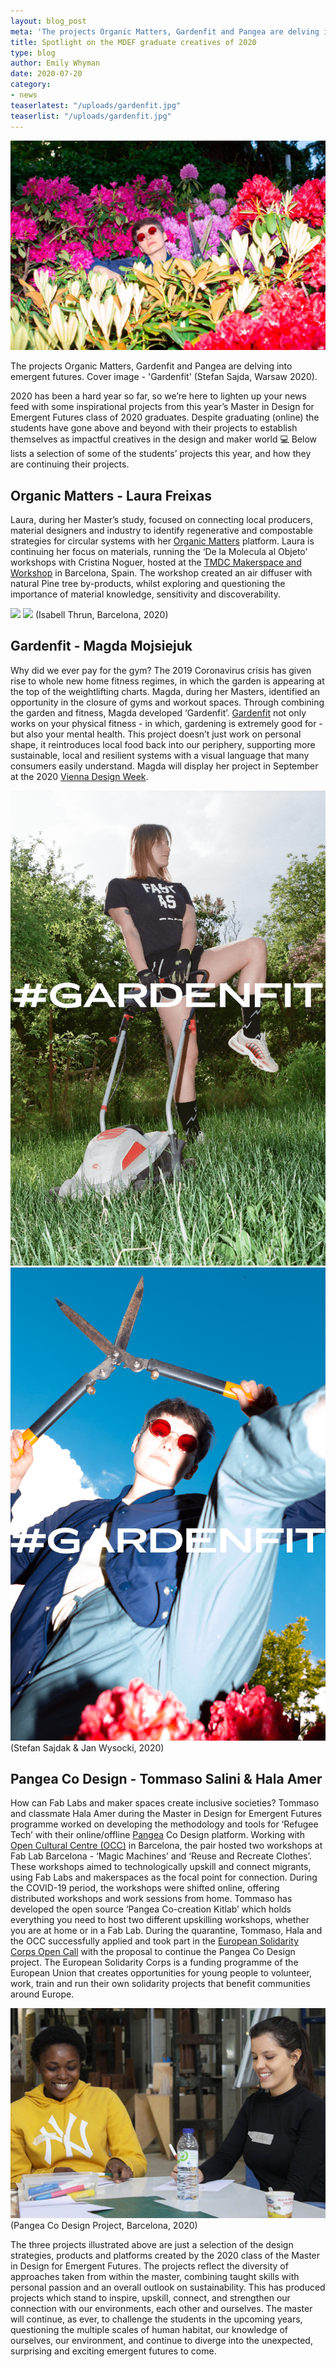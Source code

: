```yaml
---
layout: blog_post
meta: 'The projects Organic Matters, Gardenfit and Pangea are delving into emergent futures.'
title: Spotlight on the MDEF graduate creatives of 2020
type: blog
author: Emily Whyman
date: 2020-07-20
category:
- news
teaserlatest: "/uploads/gardenfit.jpg"
teaserlist: "/uploads/gardenfit.jpg"
---
```




![](/uploads/gardenfit.jpg)

The projects Organic Matters, Gardenfit and Pangea are delving into emergent futures. Cover image - 'Gardenfit' (Stefan Sajda, Warsaw 2020). 


2020 has been a hard year so far, so we’re here to lighten up your news feed with some inspirational projects from this year’s Master in Design for Emergent Futures class of 2020 graduates. Despite graduating (online) the students have gone above and beyond with their projects to establish themselves as impactful creatives in the design and maker world 💻 Below lists a selection of some of the students’ projects this year, and how they are continuing their projects.




## Organic Matters - Laura Freixas

Laura, during her Master’s study, focused on connecting local producers, material designers and industry to identify regenerative and compostable strategies for circular systems with her [Organic Matters](https://laurafreixas.gitlab.io/laura.freixas/-/organicmatters.html) platform. Laura is continuing her focus on materials, running the ‘De la Molecula al Objeto’ workshops with Cristina Noguer, hosted at the [TMDC Makerspace and Workshop](https://www.tmdc.es/casaldestiutalleres/de-la-molcula-al-objeto?fbclid=IwAR3dofIj23MQuQ2BycFOPh-Ki4QUplZHliweeEdGJSQ_dBDZcMCyYUisHck) in Barcelona, Spain. The workshop created an air diffuser with natural Pine tree by-products, whilst exploring and questioning the importance of material knowledge, sensitivity and discoverability. 

![](/uploads/organic-matters2.jpg)
![](/uploads/organic-matters3.jpg)
(Isabell Thrun, Barcelona, 2020)




## Gardenfit - Magda Mojsiejuk

Why did we ever pay for the gym? The 2019 Coronavirus crisis has given rise to whole new home fitness regimes, in which the garden is appearing at the top of the weightlifting charts. Magda, during her Masters, identified an opportunity in the closure of gyms and workout spaces. Through combining the garden and fitness, Magda developed ‘Gardenfit’. [Gardenfit](https://magdalenamojsiejuk.gitlab.io/magdalenamojsiejuk/gardenfit/gardenfit.html) not only works on your physical fitness - in which, gardening is extremely good for - but also your mental health. This project doesn’t just work on personal shape, it reintroduces local food back into our periphery, supporting more sustainable, local and resilient systems with a visual language that many consumers easily understand. Magda will display her project in September at the 2020 [Vienna Design Week](https://www.viennadesignweek.at/en/info/about/).



<div class="row">
  <div class="col-6">
    <img src="/uploads/gardenfit-1.png">
  </div>
  <div class="col-6">
    <img src="/uploads/gardenfit-2.png">
  </div>
</div>
(Stefan Sajdak & Jan Wysocki, 2020)




## Pangea Co Design - Tommaso Salini & Hala Amer

How can Fab Labs and maker spaces create inclusive societies? Tommaso and classmate Hala Amer during the Master in Design for Emergent Futures programme worked on developing the methodology and tools for ‘Refugee Tech’ with their online/offline [Pangea](https://sprout-bagpipe-kn4n.squarespace.com/) Co Design platform.  Working with [Open Cultural Centre (OCC)](https://openculturalcenter.org/cultural-centers/) in Barcelona, the pair hosted two workshops at Fab Lab Barcelona - ‘Magic Machines’ and ‘Reuse and Recreate Clothes’. These workshops aimed to technologically upskill and connect migrants, using Fab Labs and makerspaces as the focal point for connection. During the COVID-19 period, the workshops were shifted online, offering distributed workshops and work sessions from home. Tommaso has developed the open source ‘Pangea Co-creation Kitlab’ which holds everything you need to host two different upskilling workshops, whether you are at home or in a Fab Lab. During the quarantine, Tommaso, Hala and the OCC successfully applied and took part in the [European Solidarity Corps Open Call](https://europa.eu/youth/solidarity_en) with the proposal to continue the Pangea Co Design project. The European Solidarity Corps is a funding programme of the European Union that creates opportunities for young people to volunteer, work, train and run their own solidarity projects that benefit communities around Europe.  


![](/uploads/pangea-1.jpg)
(Pangea Co Design Project, Barcelona, 2020)


The three projects illustrated above are just a selection of the design strategies, products and platforms created by the 2020 class of the Master in Design for Emergent Futures. The projects reflect the diversity of approaches taken from within the master, combining taught skills with personal passion and an overall outlook on sustainability. This has produced projects which stand to inspire, upskill, connect, and strengthen our connection with our environments, each other and ourselves. The master will continue, as ever, to challenge the students in the upcoming years, questioning the multiple scales of human habitat, our knowledge of ourselves, our environment, and continue to diverge into the unexpected, surprising and exciting emergent futures to come.


